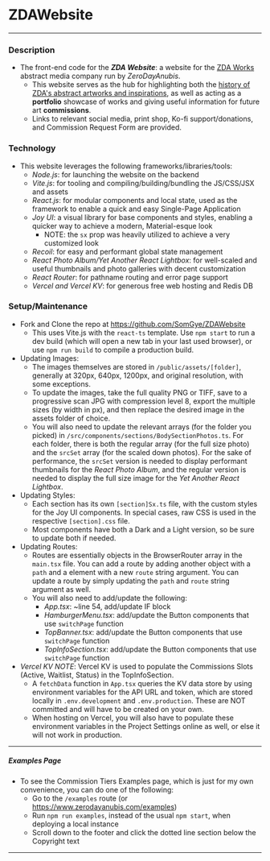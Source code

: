 # ZDAWebsite
------
### Description
- The front-end code for the ***ZDA Website***: a website for the <u>ZDA Works</u> abstract media company run by *ZeroDayAnubis*.
  - This website serves as the hub for highlighting both the <u>history of ZDA's abstract artworks and inspirations</u>, as well as acting as a **portfolio** showcase of works and giving useful information for future art **commissions**.
  - Links to relevant social media, print shop, Ko-fi support/donations, and Commission Request Form are provided.
### Technology
- This website leverages the following frameworks/libraries/tools:
  - *Node.js*: for launching the website on the backend
  - *Vite.js*: for tooling and compiling/building/bundling the JS/CSS/JSX and assets
  - *React.js*: for modular components and local state, used as the framework to enable a quick and easy Single-Page Application
  - *Joy UI*: a visual library for base components and styles, enabling a quicker way to achieve a modern, Material-esque look
    - NOTE: the `sx` prop was heavily utilized to achieve a very customized look
  - *Recoil*: for easy and performant global state management
  - *React Photo Album/Yet Another React Lightbox*: for well-scaled and useful thumbnails and photo galleries with decent customization
  - *React Router*: for pathname routing and error page support
  - *Vercel and Vercel KV*: for generous free web hosting and Redis DB
### Setup/Maintenance
- Fork and Clone the repo at https://github.com/SomGye/ZDAWebsite
  - This uses Vite.js with the `react-ts` template. Use `npm start` to run a dev build (which will open a new tab in your last used browser), or use `npm run build` to compile a production build.
- Updating Images:
  - The images themselves are stored in `/public/assets/[folder]`, generally at 320px, 640px, 1200px, and original resolution, with some exceptions.
  - To update the images, take the full quality PNG or TIFF, save to a progressive scan JPG with compression level 8, export the multiple sizes (by width in px), and then replace the desired image in the assets folder of choice.
  - You will also need to update the relevant arrays (for the folder you picked) in `/src/components/sections/BodySectionPhotos.ts`. For each folder, there is both the regular array (for the full size photo) and the `srcSet` array (for the scaled down photos). For the sake of performance, the `srcSet` version is needed to display performant thumbnails for the *React Photo Album*, and the regular version is needed to display the full size image for the *Yet Another React Lightbox*.
- Updating Styles:
  - Each section has its own `[section]Sx.ts` file, with the custom styles for the Joy UI components. In special cases, raw CSS is used in the respective `[section].css` file.
  - Most components have both a Dark and a Light version, so be sure to update both if needed.
- Updating Routes:
  - Routes are essentially objects in the BrowserRouter array in the `main.tsx` file. You can add a route by adding another object with a `path` and a <App> element with a new `route` string argument. You can update a route by simply updating the `path` and `route` string argument as well. 
  - You will also need to add/update the following:
    - *App.tsx*: ~line 54, add/update IF block
    - *HamburgerMenu.tsx*: add/update the Button components that use `switchPage` function
    - *TopBanner.tsx*: add/update the Button components that use `switchPage` function
    - *TopInfoSection.tsx*: add/update the Button components that use `switchPage` function
- *Vercel KV NOTE*: Vercel KV is used to populate the Commissions Slots (Active, Waitlist, Status) in the TopInfoSection.
  - A `fetchData` function in `App.tsx` queries the KV data store by using environment variables for the API URL and token, which are stored locally in `.env.development` and `.env.production`. These are NOT committed and will have to be created on your own.
  - When hosting on Vercel, you will also have to populate these environment variables in the Project Settings online as well, or else it will not work in production.
------
##### Examples Page
- To see the Commission Tiers Examples page, which is just for my own convenience, you can do one of the following:
  - Go to the `/examples` route (or https://www.zerodayanubis.com/examples)
  - Run `npm run examples`, instead of the usual `npm start`, when deploying a local instance
  - Scroll down to the footer and click the dotted line section below the Copyright text
------